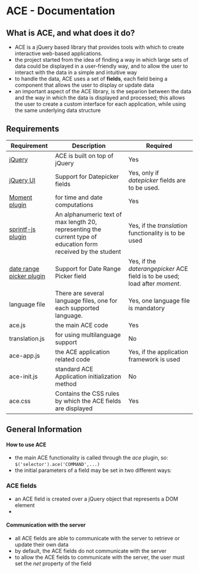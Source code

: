 # ACE - Documentation

## What is ACE, and what does it do?

- ACE is a jQuery based library that provides tools with which to create interactive web-based applications.
- the project started from the idea of finding a way in which large sets of data could be displayed in a user-friendly way, and to allow the user to interact with the data in a simple and intuitive way
- to handle the data, ACE uses a set of **fields**, each field being a component that allows the user to display or update data
- an important aspect of the ACE library, is the separion between the data and the way in which the data is displayed and processed; this allows the user to create a custom interface for each application, while using the same underlying data structure

## Requirements

| Requirement                                                                                                 | Description                                                                                                    | Required                                                                    |
|-------------------------------------------------------------------------------------------------------------|----------------------------------------------------------------------------------------------------------------|-----------------------------------------------------------------------------|
| <a href="https://jquery.com/" target="_blank">jQuery</a>                                                    | ACE is built on top of jQuery                                                                                  | Yes                                                                         |
| <a href="https://jqueryui.com/" target="_blank">jQuery UI</a>                                               | Support for Datepicker fields                                                                                  | Yes, only if *datepicker* fields are to be used.                            |
| <a href="https://momentjs.com/" target="_blank">Moment plugin</a>                                           | for time and date computations                                                                                 | Yes                                                                         |
| <a href="https://github.com/alexei/sprintf.js" target="_blank">sprintf-js plugin</a>                        | An alphanumeric text of max length 20, representing the current type of education form received by the student | Yes, if the *translation* functionality is to be used                       |
| <a href="https://github.com/longbill/jquery-date-range-picker" target="_blank">date range picker plugin</a> | Support for Date Range Picker field                                                                            | Yes, if the *daterangepicker* ACE field is to be used; load after *moment*. |
| language file                                                                                               | There are several language files, one for each supported language.                                             | Yes, one language file is mandatory                                         |
| ace.js                                                                                                      | the main ACE code                                                                                              | Yes                                                                         |  
| translation.js                                                                                              | for using multilanguage support                                                                                | No                                                                          |
| ace-app.js                                                                                                  | the ACE application related code                                                                               | Yes, if the application framework is used                                   |
| ace-init.js                                                                                                 | standard ACE Application initialization method                                                                 | No                                                                          |
| ace.css                                                                                                     | Contains the CSS rules by which the ACE fields are displayed                                                   | Yes                                                                         |

## General Information

#### How to use ACE
- the main ACE functionality is called through the *ace* plugin, so: `$('selector').ace('COMMAND',...)`
- the initial parameters of a field may be set in two different ways: 

### ACE fields
- an ACE field is created over a jQuery object that represents a DOM element
- 

#### Communication with the server
- all ACE fields are able to communicate with the server to retrieve or update their own data
- by default, the ACE fields do not communicate with the server
- to allow the ACE fields to communicate with the server, the user must set the *net* property of the field

